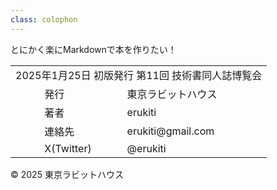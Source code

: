 ```yaml
---
class: colophon
---
```


<div>
    <!-- 余白 -->
</div>

<div>
    <div class="title">とにかく楽にMarkdownで本を作りたい！</div>
    <table>
        <tr>
            <td colspan="3">2025年1月25日 初版発行 第11回 技術書同人誌博覧会</td>
        </tr>
        <tr>
            <td>　</td>
            <td>発行</td>
            <td>東京ラビットハウス</td>
        </tr>
        <tr>
            <td>　</td>
            <td>著者</td>
            <td>erukiti</td>
        </tr>
        <tr>
            <td>　</td>
            <td>連絡先</td>
            <td>erukiti@gmail.com</td>
        </tr>
        <tr>
            <td>　</td>
            <td>X(Twitter)</td>
            <td>@erukiti</td>
        </tr>
    </table>
&copy; 2025 東京ラビットハウス
</div>
